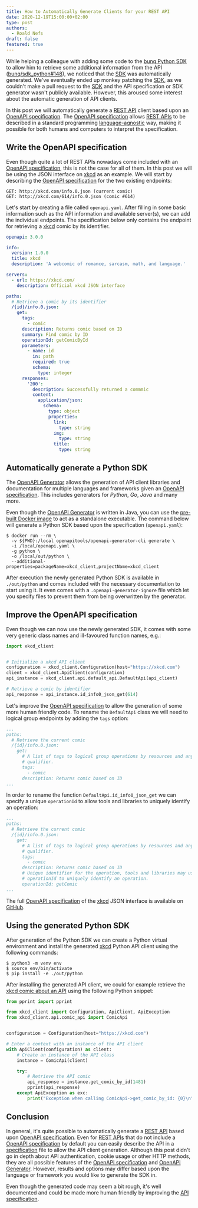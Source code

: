```yaml
---
title: How to Automatically Generate Clients for your REST API
date: 2020-12-19T15:00:00+02:00
type: post
authors:
  - Roald Nefs
draft: false
featured: true
---
```


While helping a colleague with adding some code to the [bunq Python SDK][bunq-sdk] to allow him to retrieve some additional information from the API ([bunq/sdk_python#148][bunq-issue]), we noticed that the [SDK][bunq-sdk] was automatically generated. We've eventually ended up monkey patching the [SDK][bunq-sdk], as we couldn't make a pull request to the [SDK][bunq-sdk] and the API specification or SDK generator wasn't publicly available. However, this aroused some interest about the automatic generation of API clients.

In this post we will automatically generate a [REST API][rest-api] client based upon an [OpenAPI specification][openapi-spec]. The [OpenAPI specification]([openapi-spec]) allows [REST APIs][rest-api] to be described in a standard programming [language-agnostic][language-agnostic] way, making it possible for both humans and computers to interpret the specification.

## Write the OpenAPI specification

Even though quite a lot of REST APIs nowadays come included with an [OpenAPI specification][openapi-spec], this is not the case for all of them. In this post we will be using the JSON interface on [xkcd][xkcd] as an example. We will start by describing the [OpenAPI specification][openapi-spec] for the two existing endpoints: 

```
GET: http://xkcd.com/info.0.json (current comic)
GET: http://xkcd.com/614/info.0.json (comic #614)
```

Let's start by creating a file called `openapi.yaml`. After filling in some basic information such as the API information and available server(s), we can add the individual endpoints. The specification below only contains the endpoint for retrieving a [xkcd][xkcd] comic by its identifier.

```yaml
openapi: 3.0.0

info:
  version: 1.0.0
  title: xkcd
  description: 'A webcomic of romance, sarcasm, math, and language.'

servers:
  - url: https://xkcd.com/
    description: Official xkcd JSON interface

paths:
  # Retrieve a comic by its identifier
  /{id}/info.0.json:
    get:
      tags:
        - comic
      description: Returns comic based on ID
      summary: Find comic by ID
      operationId: getComicById
      parameters:
        - name: id
          in: path
          required: true
          schema:
            type: integer
      responses:
        '200':
          description: Successfully returned a commmic
          content:
            application/json:
              schema:
                type: object
                properties:
                  link:
                    type: string
                  img:
                    type: string
                  title:
                    type: string
```

## Automatically generate a Python SDK

The [OpenAPI Generator][openapi-generator] allows the generation of API client libraries and documentation for multiple languages and frameworks given an [OpenAPI specification][openapi-spec]. This includes generators for _Python_, _Go_, _Java_ and many more.

Even though the [OpenAPI Generator][openapi-generator] is written in Java, you can use the [pre-built Docker image][openapi-generator-cli] to act as a standalone executable. The command below will generate a Python SDK based upon the specification (`openapi.yaml`):

```console
$ docker run --rm \
  -v ${PWD}:/local openapitools/openapi-generator-cli generate \
  -i /local/openapi.yaml \
  -g python \
  -o /local/out/python \
  --additional-properties=packageName=xkcd_client,projectName=xkcd_client
```

After execution the newly generated Python SDK is available in `./out/python` and comes included with the necessary documentation to start using it. It even comes with a `.openapi-generator-ignore` file which let you specify files to prevent them from being overwritten by the generator.

## Improve the OpenAPI specification

Even though we can now use the newly generated SDK, it comes with some very generic class names and ill-favoured function names, e.g.:

```python
import xkcd_client


# Initialize a xkcd API client
configuration = xkcd_client.Configuration(host="https://xkcd.com")
client = xkcd_client.ApiClient(configuration)
api_instance = xkcd_client.api.default_api.DefaultApi(api_client)

# Retrieve a comic by identifier
api_response = api_instance.id_info0_json_get(614)
```

Let's improve the [OpenAPI specification][openapi-spec] to allow the generation of some more human friendly code. To rename the `DefaultApi` class we will need to logical group endpoints by adding the `tags` option:

```yaml
...
paths:
  # Retrieve the current comic
  /{id}/info.0.json:
    get:
      # A list of tags to logical group operations by resources and any other
      # qualifier. 
      tags:
        - comic
      description: Returns comic based on ID
...
```

In order to rename the function `DefaultApi.id_info0_json_get` we can specify a unique `operationId` to allow tools and libraries to uniquely identify an operation:

```yaml
...
paths:
  # Retrieve the current comic
  /{id}/info.0.json:
    get:
      # A list of tags to logical group operations by resources and any other
      # qualifier. 
      tags:
        - comic
      description: Returns comic based on ID
      # Unique identifier for the operation, tools and libraries may use the
      # operationId to uniquely identify an operation.
      operationId: getComic
...
```

The full [OpenAPI specification][openapi-spec] of the [xkcd] JSON interface is available on [GitHub][xkcd-spec].

## Using the generated Python SDK

After generation of the Python SDK we can create a Python virtual environment and install the generated [xkcd][xkcd] Python API client using the following commands:

```console
$ python3 -m venv env
$ source env/bin/activate
$ pip install -e ./out/python
```

After installing the generated API client, we could for example retrieve the [xkcd comic about an API][xkcd-api] using the following Python snippet:

```python
from pprint import pprint

from xkcd_client import Configuration, ApiClient, ApiException
from xkcd_client.api.comic_api import ComicApi


configuration = Configuration(host="https://xkcd.com")

# Enter a context with an instance of the API client
with ApiClient(configuration) as client:
    # Create an instance of the API class
    instance = ComicApi(client)

    try:
        # Retrieve the API comic
        api_response = instance.get_comic_by_id(1481)
        pprint(api_response)
    except ApiException as exc:
        print("Exception when calling ComicApi->get_comic_by_id: {0}\n".format(exc))
```

## Conclusion

In general, it's quite possible to automatically generate a [REST API][rest-api] based upon [OpenAPI specification][openapi-spec]. Even for [REST APIs][rest-api] that do not include a [OpenAPI specification][openapi-spec] by default you can easily describe the API in a [specification][openapi-spec] file to allow the API client generation. Although this post didn't go in depth about API authentication, cookie usage or other HTTP methods, they are all possible features of the [OpenAPI specification][openapi-spec] and [OpenAPI Generator][openapi-generator]. However, results and options may differ based upon the language or framework you would like to generate the SDK in.

Even though the generated code may seem a bit rough, it's well documented and could be made more human friendly by improving the [API specification][openapi-spec].

[rest-api]: https://en.wikipedia.org/wiki/Representational_state_transfer
[bunq-sdk]: https://github.com/bunq/sdk_python
[bunq-issue]: https://github.com/bunq/sdk_python/issues/148
[openapi-spec]: https://swagger.io/specification/
[openapi-generator]: https://github.com/OpenAPITools/openapi-generator
[openapi-generator-cli]: hub.docker.com/r/openapitools/openapi-generator-cli
[xkcd]: https://xkcd.com/
[xkcd-api]: https://xkcd.com/1481/
[xkcd-spec]: https://gist.github.com/roaldnefs/053e505b2b7a807290908fe9aa3e1f00
[language-agnostic]: https://en.wikipedia.org/wiki/Language-agnostic
